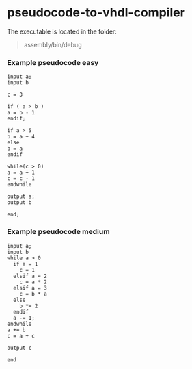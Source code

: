 # pseudocode-to-vhdl-compiler
The executable is located in the folder:
> assembly/bin/debug   
### Example pseudocode easy
```
input a;
input b

c = 3

if ( a > b )
a = b - 1
endif;

if a > 5
b = a + 4
else
b = a
endif

while(c > 0)
a = a + 1
c = c - 1
endwhile

output a;
output b

end;
```
### Example pseudocode medium

```
input a;
input b
while a > 0
  if a = 1
    c = 1
  elsif a = 2
    c = a * 2
  elsif a = 3
    c = b * a
  else
    b *= 2
  endif
  a -= 1;
endwhile
a += b
c = a + c

output c

end
```
